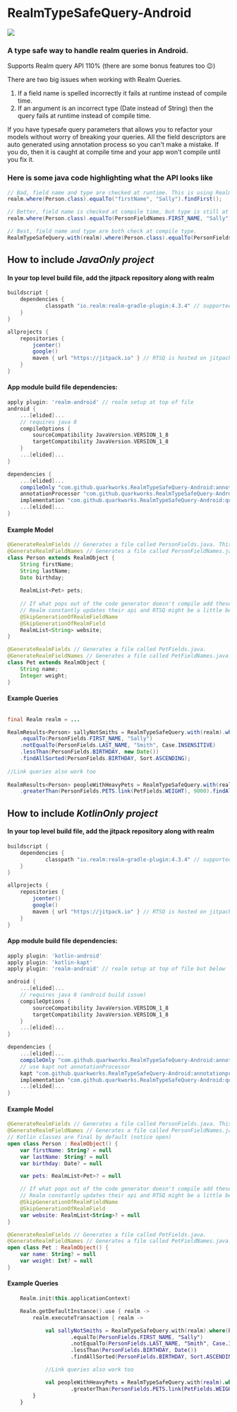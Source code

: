 # RealmTypeSafeQuery-Android
[![](https://jitpack.io/v/QuarkWorks/RealmTypeSafeQuery-Android.svg)](https://jitpack.io/#QuarkWorks/RealmTypeSafeQuery-Android)


### A type safe way to handle realm queries in Android.
Supports Realm query API 110% (there are some bonus features too 😉)

There are two big issues when working with Realm Queries.
1) If a field name is spelled incorrectly it fails at runtime instead of compile time.
2) If an argument is an incorrect type (Date instead of String) then the query fails at runtime instead of compile time.

If you have typesafe query parameters that allows you to refactor your models without worry of breaking your queries.
All the field descriptors are auto generated using annotation process so you can't make a mistake. 
If you do, then it is caught at compile time and your app won't compile until you fix it.

### Here is some java code highlighting what the API looks like
```java
// Bad, field name and type are checked at runtime. This is using Realm the default way.
realm.where(Person.class).equalTo("firstName", "Sally").findFirst();

// Better, field name is checked at compile time, but type is still at runtime.
realm.where(Person.class).equalTo(PersonFieldNames.FIRST_NAME, "Sally").findFirst();

// Best, field name and type are both check at compile type.
RealmTypeSafeQuery.with(realm).where(Person.class).equalTo(PersonFields.FIRST_NAME, "Sally").findFirst();
```

## How to include _JavaOnly project_

#### In your top level build file, add the jitpack repository along with realm
```groovy
buildscript {
    dependencies {
            classpath "io.realm:realm-gradle-plugin:4.3.4" // supported version of realm
    }
}

allprojects {
    repositories {
        jcenter()
        google()
        maven { url "https://jitpack.io" } // RTSQ is hosted on jitpack
    }
}
```

#### App module build file dependencies:
```groovy
apply plugin: 'realm-android' // realm setup at top of file
android { 
    ...[elided]...
    // requires java 8
    compileOptions {
        sourceCompatibility JavaVersion.VERSION_1_8
        targetCompatibility JavaVersion.VERSION_1_8
    }
    ...[elided]...
}

dependencies {
    ...[elided]...
    compileOnly "com.github.quarkworks.RealmTypeSafeQuery-Android:annotations:$RTSQ_version" // annotations
    annotationProcessor "com.github.quarkworks.RealmTypeSafeQuery-Android:annotationprocessor:$RTSQ_version" // annotation processor
    implementation "com.github.quarkworks.RealmTypeSafeQuery-Android:query:$RTSQ_version"  // query dsl
    ...[elided]...
}
```

#### Example Model
```java
@GenerateRealmFields // Generates a file called PersonFields.java. This is a RTSQ annotation.
@GenerateRealmFieldNames // Generates a file called PersonFieldNames.java This is a RTSQ annotation.
class Person extends RealmObject {
    String firstName;
    String lastName;
    Date birthday;
    
    RealmList<Pet> pets;
    
    // If what pops out of the code generator doesn't compile add these annotations.
    // Realm constantly updates their api and RTSQ might be a little behind.
    @SkipGenerationOfRealmFieldName
    @SkipGenerationOfRealmField  
    RealmList<String> website;
}

@GenerateRealmFields // Generates a file called PetFields.java.
@GenerateRealmFieldNames // Generates a file called PetFieldNames.java.
class Pet extends RealmObject {
    String name;
    Integer weight;
}
```

#### Example Queries

```java

final Realm realm = ...

RealmResults<Person> sallyNotSmiths = RealmTypeSafeQuery.with(realm).where(Person.class)
    .equalTo(PersonFields.FIRST_NAME, "Sally")
    .notEqualTo(PersonFields.LAST_NAME, "Smith", Case.INSENSITIVE)
    .lessThan(PersonFields.BIRTHDAY, new Date())
    .findAllSorted(PersonFields.BIRTHDAY, Sort.ASCENDING);
    
//Link queries also work too
 
RealmResults<Person> peopleWithHeavyPets = RealmTypeSafeQuery.with(realm).where(Person.class)
    .greaterThan(PersonFields.PETS.link(PetFields.WEIGHT), 9000).findAll();
```

## How to include _KotlinOnly project_

#### In your top level build file, add the jitpack repository along with realm
```groovy
buildscript {
    dependencies {
            classpath "io.realm:realm-gradle-plugin:4.3.4" // supported version of realm
    }
}

allprojects {
    repositories {
        jcenter()
        google()
        maven { url "https://jitpack.io" } // RTSQ is hosted on jitpack
    }
}
```

#### App module build file dependencies:
```groovy
apply plugin: 'kotlin-android'
apply plugin: 'kotlin-kapt'
apply plugin: 'realm-android' // realm setup at top of file but below 'kotlin-kapt' 

android { 
    ...[elided]...
    // requires java 8 (android build issue)
    compileOptions {
        sourceCompatibility JavaVersion.VERSION_1_8
        targetCompatibility JavaVersion.VERSION_1_8
    }
    ...[elided]...
}

dependencies {
    ...[elided]...
    compileOnly "com.github.quarkworks.RealmTypeSafeQuery-Android:annotations:$RTSQ_version" // annotations
    // use kapt not annotationProcessor
    kapt "com.github.quarkworks.RealmTypeSafeQuery-Android:annotationprocessor:$RTSQ_version" // annotation processor
    implementation "com.github.quarkworks.RealmTypeSafeQuery-Android:query:$RTSQ_version"  // query dsl
    ...[elided]...
}
```

#### Example Model
```kotlin
@GenerateRealmFields // Generates a file called PersonFields.java. This is a RTSQ annotation.
@GenerateRealmFieldNames // Generates a file called PersonFieldNames.java This is a RTSQ annotation.
// Kotlin classes are final by default (notice open)
open class Person : RealmObject() {
    var firstName: String? = null
    var lastName: String? = null
    var birthday: Date? = null

    var pets: RealmList<Pet>? = null

    // If what pops out of the code generator doesn't compile add these annotations.
    // Realm constantly updates their api and RTSQ might be a little behind.
    @SkipGenerationOfRealmFieldName
    @SkipGenerationOfRealmField
    var website: RealmList<String>? = null
}

@GenerateRealmFields // Generates a file called PetFields.java.
@GenerateRealmFieldNames // Generates a file called PetFieldNames.java.
open class Pet : RealmObject() {
    var name: String? = null
    var weight: Int? = null
}
```

#### Example Queries

```kotlin
    Realm.init(this.applicationContext)

    Realm.getDefaultInstance().use { realm ->
        realm.executeTransaction { realm ->

            val sallyNotSmiths = RealmTypeSafeQuery.with(realm).where(Person::class.java!!)
                    .equalTo(PersonFields.FIRST_NAME, "Sally")
                    .notEqualTo(PersonFields.LAST_NAME, "Smith", Case.INSENSITIVE)
                    .lessThan(PersonFields.BIRTHDAY, Date())
                    .findAllSorted(PersonFields.BIRTHDAY, Sort.ASCENDING)

            //Link queries also work too

            val peopleWithHeavyPets = RealmTypeSafeQuery.with(realm).where(Person::class.java!!)
                    .greaterThan(PersonFields.PETS.link(PetFields.WEIGHT), 9000).findAll()
        }
    }
```
